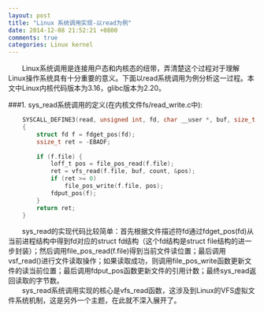 ```yaml
---
layout: post
title: "Linux 系统调用实现-以read为例"
date: 2014-12-08 21:52:21 +0800
comments: true
categories: Linux kernel
---
```



&emsp;&emsp;Linux系统调用是连接用户态和内核态的纽带，弄清楚这个过程对于理解Linux操作系统具有十分重要的意义。下面以read系统调用为例分析这一过程。本文中Linux内核代码版本为3.16，glibc版本为2.20。

###1. sys_read系统调用的定义(在内核文件fs/read_write.c中):  
```c
    SYSCALL_DEFINE3(read, unsigned int, fd, char __user *, buf, size_t, count)  
    {  
        struct fd f = fdget_pos(fd);  
        ssize_t ret = -EBADF;  
  
        if (f.file) {  
            loff_t pos = file_pos_read(f.file);  
            ret = vfs_read(f.file, buf, count, &pos);  
            if (ret >= 0)  
                file_pos_write(f.file, pos);  
            fdput_pos(f);  
        }  
        return ret;  
    }  
```
&emsp;&emsp;sys_read的实现代码比较简单：首先根据文件描述符fd通过fdget_pos(fd)从当前进程结构中得到fd对应的struct fd结构（这个fd结构是struct file结构的进一步封装）；然后调用file_pos_read(f.file)得到当前文件读位置；最后调用vsf_read()进行文件读取操作；如果读取成功，则调用file_pos_write函数更新文件的读当前位置；最后调用fdput_pos函数更新文件的引用计数；最终sys_read返回读取的字节数。  
&emsp;&emsp;sys_read系统调用实现的核心是vfs_read函数，这涉及到Linux的VFS虚拟文件系统机制，这是另外一个主题，在此就不深入展开了。





